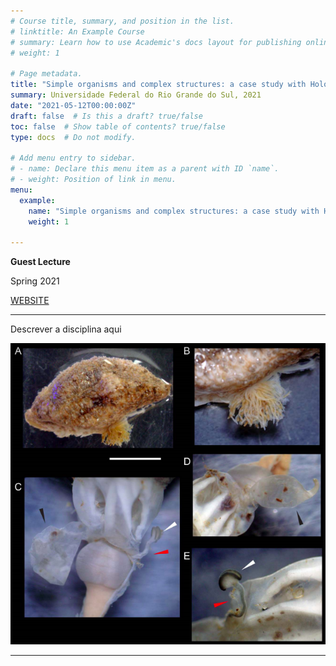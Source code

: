 ```yaml
---
# Course title, summary, and position in the list.
# linktitle: An Example Course
# summary: Learn how to use Academic's docs layout for publishing online courses, software documentation, and tutorials.
# weight: 1

# Page metadata.
title: "Simple organisms and complex structures: a case study with Holothuroidea (Echinodermata) using scanning electron microscopy (SEM) and microtomography"
summary: Universidade Federal do Rio Grande do Sul, 2021
date: "2021-05-12T00:00:00Z"
draft: false  # Is this a draft? true/false
toc: false  # Show table of contents? true/false
type: docs  # Do not modify.

# Add menu entry to sidebar.
# - name: Declare this menu item as a parent with ID `name`.
# - weight: Position of link in menu.
menu:
  example:
    name: "Simple organisms and complex structures: a case study with Holothuroidea (Echinodermata) using scanning electron microscopy (SEM) and microtomography"
    weight: 1
    
---
```


**Guest Lecture**

Spring 2021

[WEBSITE](https://www.ufrgs.br/biociencias/)

---

Descrever a disciplina aqui

![UFRGS](https://raw.githubusercontent.com/lrmartins/lrmartins/master/content/courses/Talk%20UFRGS/featured.png "UFRGS")

---
